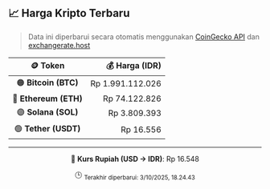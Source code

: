 

<!-- HARGA_KRIPTO -->
## 📈 Harga Kripto Terbaru

> Data ini diperbarui secara otomatis menggunakan [CoinGecko API](https://www.coingecko.com/) dan [exchangerate.host](https://exchangerate.host/)

<div align="center">

| 🪙 Token | 💰 Harga (IDR) |
|:------:|---------------:|
| 🟠 **Bitcoin (BTC)**   | Rp 1.991.112.026 |
| 🔵 **Ethereum (ETH)**  | Rp 74.122.826 |
| 🟣 **Solana (SOL)**    | Rp 3.809.393 |
| 🟢 **Tether (USDT)**   | Rp 16.556 |

---

💱 **Kurs Rupiah (USD → IDR)**: Rp 16.548

🕒 <sub>Terakhir diperbarui: 3/10/2025, 18.24.43</sub>

</div>
<!-- /HARGA_KRIPTO -->